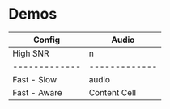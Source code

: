 # Demos

| Config        | Audio |
| ------------- | ------------- |
| High SNR      | n |
| ------------- | ------------- |
| Fast - Slow   |  audio |
| Fast - Aware  | Content Cell  |
